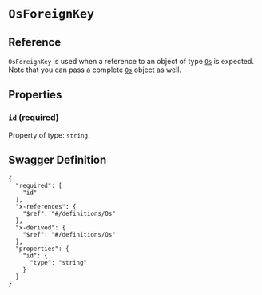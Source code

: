 # `OsForeignKey` #





## Reference ##

`OsForeignKey` is used when a reference to an object of type [`Os`](./../definitions/Os.mkd) is expected.
Note that you can pass a complete [`Os`](./../definitions/Os.mkd) object as well.


## Properties ##

### `id` (required) ###




Property of type: `string`.







## Swagger Definition ##

    {
      "required": [
        "id"
      ], 
      "x-references": {
        "$ref": "#/definitions/Os"
      }, 
      "x-derived": {
        "$ref": "#/definitions/Os"
      }, 
      "properties": {
        "id": {
          "type": "string"
        }
      }
    }
